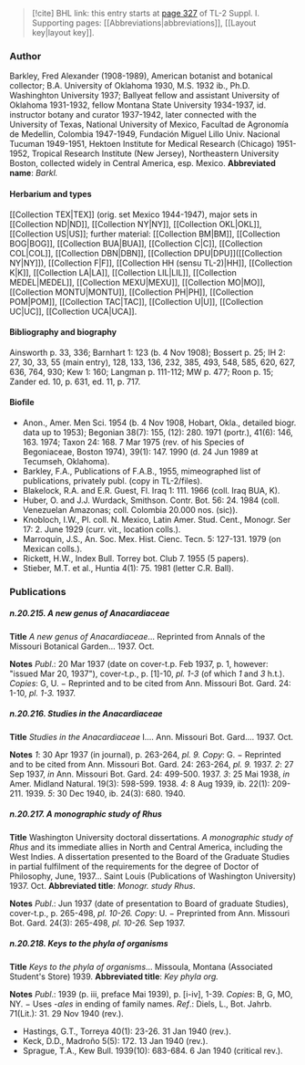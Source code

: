 > [!cite] BHL link: this entry starts at [page 327](https://www.biodiversitylibrary.org/page/33265054) of TL-2 Suppl. I.
> Supporting pages: [[Abbreviations|abbreviations]], [[Layout key|layout key]].

### Author

Barkley, Fred Alexander (1908-1989), American botanist and botanical collector; B.A. University of Oklahoma 1930, M.S. 1932 ib., Ph.D. Washinghton University 1937; Ballyeat fellow and assistant University of Oklahoma 1931-1932, fellow Montana State University 1934-1937, id. instructor botany and curator 1937-1942, later connected with the University of Texas, National University of Mexico, Facultad de Agronomía de Medellin, Colombia 1947-1949, Fundación Miguel Lillo Univ. Nacional Tucuman 1949-1951, Hektoen Institute for Medical Research (Chicago) 1951-1952, Tropical Research Institute (New Jersey), Northeastern University Boston, collected widely in Central America, esp. Mexico. 
**Abbreviated name**: *Barkl.*

#### Herbarium and types

[[Collection TEX|TEX]] (orig. set Mexico 1944-1947), major sets in [[Collection ND|ND]], [[Collection NY|NY]], [[Collection OKL|OKL]], [[Collection US|US]]; further material: [[Collection BM|BM]], [[Collection BOG|BOG]], [[Collection BUA|BUA]], [[Collection C|C]], [[Collection COL|COL]], [[Collection DBN|DBN]], [[Collection DPU|DPU]]([[Collection NY|NY]]), [[Collection F|F]], [[Collection HH (sensu TL-2)|HH]], [[Collection K|K]], [[Collection LA|LA]], [[Collection LIL|LIL]], [[Collection MEDEL|MEDEL]], [[Collection MEXU|MEXU]], [[Collection MO|MO]], [[Collection MONTU|MONTU]], [[Collection PH|PH]], [[Collection POM|POM]], [[Collection TAC|TAC]], [[Collection U|U]], [[Collection UC|UC]], [[Collection UCA|UCA]].

#### Bibliography and biography

Ainsworth p. 33, 336; Barnhart 1: 123 (b. 4 Nov 1908); Bossert p. 25; IH 2: 27, 30, 33, 55 (main entry), 128, 133, 136, 232, 385, 493, 548, 585, 620, 627, 636, 764, 930; Kew 1: 160; Langman p. 111-112; MW p. 477; Roon p. 15; Zander ed. 10, p. 631, ed. 11, p. 717.

#### Biofile

- Anon., Amer. Men Sci. 1954 (b. 4 Nov 1908, Hobart, Okla., detailed biogr. data up to 1953); Begonian 38(7): 155, (12): 280. 1971 (portr.), 41(6): 146, 163. 1974; Taxon 24: 168. 7 Mar 1975 (rev. of his Species of Begoniaceae, Boston 1974), 39(1): 147. 1990 (d. 24 Jun 1989 at Tecumseh, Oklahoma).
- Barkley, F.A., Publications of F.A.B., 1955, mimeographed list of publications, privately publ. (copy in TL-2/files).
- Blakelock, R.A. and E.R. Guest, Fl. Iraq 1: 111. 1966 (coll. Iraq BUA, K).
- Huber, O. and J.J. Wurdack, Smithson. Contr. Bot. 56: 24. 1984 (coll. Venezuelan Amazonas; coll. Colombia 20.000 nos. (sic)).
- Knobloch, I.W., Pl. coll. N. Mexico, Latin Amer. Stud. Cent., Monogr. Ser 17: 2. June 1929 (curr. vit., location colls.).
- Marroquín, J.S., An. Soc. Mex. Hist. Cienc. Tecn. 5: 127-131. 1979 (on Mexican colls.).
- Rickett, H.W., Index Bull. Torrey bot. Club 7. 1955 (5 papers).
- Stieber, M.T. et al., Huntia 4(1): 75. 1981 (letter C.R. Ball).

### Publications

##### n.20.215. A new genus of Anacardiaceae

**Title**
*A new genus of Anacardiaceae*... Reprinted from Annals of the Missouri Botanical Garden... 1937. Oct.

**Notes**
*Publ*.: 20 Mar 1937 (date on cover-t.p. Feb 1937, p. 1, however: "issued Mar 20, 1937"), cover-t.p., p. \[1\]-10, *pl. 1-3* (of which *1* and *3* h.t.). *Copies*: G, U. − Reprinted and to be cited from Ann. Missouri Bot. Gard. 24: 1-10, *pl. 1-3.* 1937.

##### n.20.216. Studies in the Anacardiaceae

**Title**
*Studies in the Anacardiaceae* I.... Ann. Missouri Bot. Gard.... 1937. Oct.

**Notes**
*1*: 30 Apr 1937 (in journal), p. 263-264, *pl. 9.* *Copy*: G. − Reprinted and to be cited from Ann. Missouri Bot. Gard. 24: 263-264, *pl. 9.* 1937.
*2*: 27 Sep 1937, *in* Ann. Missouri Bot. Gard. 24: 499-500. 1937.
*3*: 25 Mai 1938, *in* Amer. Midland Natural. 19(3): 598-599. 1938.
*4*: 8 Aug 1939, ib. 22(1): 209-211. 1939.
*5*: 30 Dec 1940, ib. 24(3): 680. 1940.

##### n.20.217. A monographic study of Rhus

**Title**
Washington University doctoral dissertations. *A monographic study of Rhus* and its immediate allies in North and Central America, including the West Indies. A dissertation presented to the Board of the Graduate Studies in partial fulfilment of the requirements for the degree of Doctor of Philosophy, June, 1937... Saint Louis (Publications of Washington University) 1937. Oct.
**Abbreviated title**: *Monogr. study Rhus*.

**Notes**
*Publ*.: Jun 1937 (date of presentation to Board of graduate Studies), cover-t.p., p. 265-498, *pl. 10-26.* *Copy*: U. − Preprinted from Ann. Missouri Bot. Gard. 24(3): 265-498, *pl. 10-26.* Sep 1937.

##### n.20.218. Keys to the phyla of organisms

**Title**
*Keys to the phyla of organisms*... Missoula, Montana (Associated Student's Store) 1939.
**Abbreviated title**: *Key phyla org.*

**Notes**
*Publ*.: 1939 (p. iii, preface Mai 1939), p. \[i-iv\], 1-39. *Copies*: B, G, MO, NY. − Uses -*ales* in ending of family names.
*Ref*.: Diels, L., Bot. Jahrb. 71(Lit.): 31. 29 Nov 1940 (rev.).
- Hastings, G.T., Torreya 40(1): 23-26. 31 Jan 1940 (rev.).
- Keck, D.D., Madroño 5(5): 172. 13 Jan 1940 (rev.).
- Sprague, T.A., Kew Bull. 1939(10): 683-684. 6 Jan 1940 (critical rev.).

